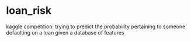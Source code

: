 # loan_risk
kaggle competition: trying to predict the probability pertaining to someone defaulting on a loan given a database of features
